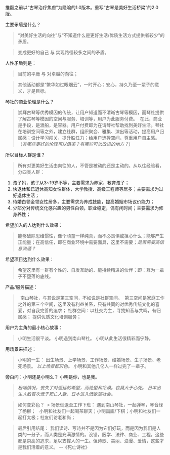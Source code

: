 推翻之前以“古琴治疗焦虑”为隐喻的1.0版本。重写“古琴是美好生活桥梁”的2.0版。

主要矛盾是什么？
> “对美好生活的向往”与“不知道什么是更好生活/优质生活方式提供者较少”的矛盾。

>  变成更好的自己 与 实现路径较多之间的矛盾。

人性矛盾则是：
> 目前的平庸 与 对卓越的向往；

> 其他活动都是“繁华如过眼烟云”，一时开心；安心，持久乃至一辈子的意义，才是目标。


琴社的商业伦理是什么？
> 崇拜古琴等优秀模因的传统，让用户知道而不清晰古琴等模因，而琴社提供了解古琴等模因的空间与服务、培训等，用户为此服务付费。
  在此，商业是手段，是渡船，是容器。用户付费即为在请琴社帮助找到美好生活。琴社在培训空间等之外，建立社群，组织聚会、雅集、演出等活动，提高用户归属感；设计学习闯关，提升胜任力；给用户选择空间，尊重用户自主感。（*有哪些更好的伦理可以借鉴？有哪些可以改进的地方？*）

所以目标人群是谁？
> 所有对更美好生活由向往的人，不管是被动的还是主动的。从以往经验看，分四类人群：
1. 孩子妈，孩子从3~19岁不等，主要需求为养家、教育孩子；
2. 快退休和已退休高知女性群体，大学教授、高级工程师等居多；主要需求为过好退休生活；
3. 待婚白领金领女性居多，主要需求为养成技能，提高婚姻市场议价能力；
4. 少部分对传统文化感兴趣的男性白领，职业稳定，偶有闲时间；主要需求为修身养性；

希望加入的人达到什么效果：
> 能够破除思维惯性，像个顽童一样纯真，而不必畏惧或担心什么；能够产生正能量；在高信任，即在商业环境中需要面具，这里不需要；*是否需要高信息流通？*

希望项目达到什么效果：
> 希望这里有一群有个性的、自发互助的、能持续精进的伙伴；即：互为一辈子不堕落的底线。

产品/服务描述：
>   南山琴社，与其说是第三空间，不如说是社群空间。
  第三空间是家庭工作之外的第三个空间，这里没有利益关系，只有共同的对优秀传统文化的喜爱，对自我完善的追求；
  社群空间：以社交为主，寻找知音与共鸣，有归属感；
  提供优质文化培训服务；



用户为主角的最小核心故事：
> 小明生活很平淡。 小明遇到南山琴社。 小明从此生活很精彩而宁静。


用场景来描述：

> 小明的一生：
> 出生场景、上学场景、工作场景、结婚场景、生子场景、老死场景。
> *以上场景都灰色。* 小明和其他几亿人一样过完了一辈子。
 
  旁白问：小明还是小明么？ 小明是你，也是我。

 > *极端情况，丧失了对遥远的希望，而绝望和冷漠。哀莫大于心死。
   日本出生人数首次低于死亡人数，日本进入低欲望社会。*

  > 如何变彩色？
  >  场景倒退至工作下班：
     遇到南山琴社，一起弹琴，琴音绿了杨柳；
     小明和社友们一起喝茶聊天；小明画画/下棋；小明和社友们一起打太极；社友们访老和尚；
     
> 最后引用结尾：
> 我们读诗、写诗并不是因为它们好玩，而是因为我们是人类的一分子，而人类是充满激情的。没错，医学、法律、商业、工程，这些都是崇高的追求，足以支撑人的一生。但诗歌、美丽、浪漫、爱情，这些才是我们活着的意义。 --《死亡诗社》

